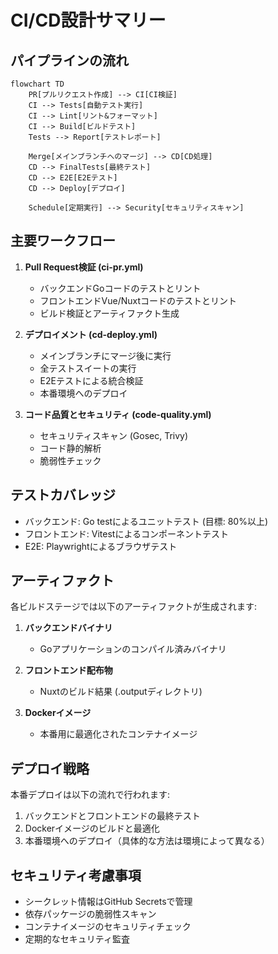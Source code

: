 # CI/CD設計サマリー

## パイプラインの流れ

```mermaid
flowchart TD
    PR[プルリクエスト作成] --> CI[CI検証]
    CI --> Tests[自動テスト実行]
    CI --> Lint[リント&フォーマット]
    CI --> Build[ビルドテスト]
    Tests --> Report[テストレポート]
    
    Merge[メインブランチへのマージ] --> CD[CD処理]
    CD --> FinalTests[最終テスト]
    CD --> E2E[E2Eテスト]
    CD --> Deploy[デプロイ]
    
    Schedule[定期実行] --> Security[セキュリティスキャン]
```

## 主要ワークフロー

1. **Pull Request検証 (ci-pr.yml)**
   - バックエンドGoコードのテストとリント
   - フロントエンドVue/Nuxtコードのテストとリント
   - ビルド検証とアーティファクト生成

2. **デプロイメント (cd-deploy.yml)**
   - メインブランチにマージ後に実行
   - 全テストスイートの実行
   - E2Eテストによる統合検証
   - 本番環境へのデプロイ

3. **コード品質とセキュリティ (code-quality.yml)**
   - セキュリティスキャン (Gosec, Trivy)
   - コード静的解析
   - 脆弱性チェック

## テストカバレッジ

- バックエンド: Go testによるユニットテスト (目標: 80%以上)
- フロントエンド: Vitestによるコンポーネントテスト
- E2E: Playwrightによるブラウザテスト

## アーティファクト

各ビルドステージでは以下のアーティファクトが生成されます:

1. **バックエンドバイナリ**
   - Goアプリケーションのコンパイル済みバイナリ

2. **フロントエンド配布物**
   - Nuxtのビルド結果 (.outputディレクトリ)

3. **Dockerイメージ**
   - 本番用に最適化されたコンテナイメージ

## デプロイ戦略

本番デプロイは以下の流れで行われます:

1. バックエンドとフロントエンドの最終テスト
2. Dockerイメージのビルドと最適化
3. 本番環境へのデプロイ（具体的な方法は環境によって異なる）

## セキュリティ考慮事項

- シークレット情報はGitHub Secretsで管理
- 依存パッケージの脆弱性スキャン
- コンテナイメージのセキュリティチェック
- 定期的なセキュリティ監査
